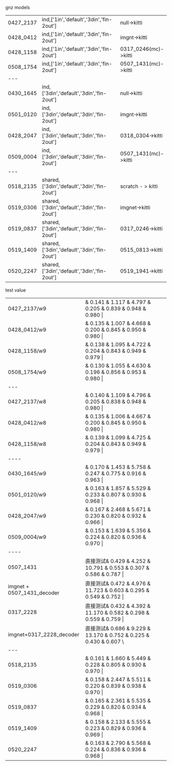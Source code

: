 
gnz models

||||
|---|---|---|
|0427_2137|ind,['1in','default','3din','fin-2out']|null->kitti|
|0428_0412|ind,['1in','default','3din','fin-2out']|imgnt->kitti|
|0428_1158|ind,['1in','default','3din','fin-2out']|0317_0246(mc)->kitti|
|0508_1754|ind,['1in','default','3din','fin-2out']|0507_1431(mc)->kitti||
|---|||
|0430_1645|ind,['3din','default','3din','fin-2out']|null->kitti|
|0501_0120|ind,['3din','default','3din','fin-2out']|imgnt->kitti|
|0428_2047|ind,['3din','default','3din','fin-2out']|0318_0304->kitti|
|0509_0004|ind,['3din','default','3din','fin-2out']|0507_1431(mc)->kitti|
|---|||
|0518_2135|shared,['3din','default','3din','fin-2out']|scratch - > kitti|
|0519_0306|shared,['3din','default','3din','fin-2out']|imgnet->kitti|
|0519_0837|shared,['3din','default','3din','fin-2out']|0317_0246->kitti|
|0519_1409|shared,['3din','default','3din','fin-2out']|0515_0813->kitti|
|0520_2247|shared,['3din','default','3din','fin-2out']|0519_1941->kitti|

test value

||||
|---|---|---|
|0427_2137/w9|&   0.141  &   1.117  &   4.797  &   0.205  &   0.839  &   0.948  &   0.980  \\||
|0428_0412/w9|&   0.135  &   1.007  &   4.668  &   0.200  &   0.845  &   0.950  &   0.980  \\||
|0428_1158/w9|&   0.138  &   1.095  &   4.722  &   0.204  &   0.843  &   0.949  &   0.979  \\||
|0508_1754/w9|&   0.130  &   1.055  &   4.630  &   0.196  &   0.856  &   0.953  &   0.980  \\|
|---||
|0427_2137/w8|&   0.140  &   1.109  &   4.796  &   0.205  &   0.838  &   0.948  &   0.980  \\||
|0428_0412/w8|&   0.135  &   1.006  &   4.667  &   0.200  &   0.845  &   0.950  &   0.980  \\||
|0428_1158/w8|&   0.139  &   1.099  &   4.725  &   0.204  &   0.843  &   0.949  &   0.979  \\||
|----|||
|0430_1645/w9|&   0.170  &   1.453  &   5.758  &   0.247  &   0.775  &   0.916  &   0.963  \\||
|0501_0120/w9|&   0.163  &   1.857  &   5.529  &   0.233  &   0.807  &   0.930  &   0.968  \\||
|0428_2047/w9|&   0.167  &   2.468  &   5.671  &   0.230  &   0.820  &   0.932  &   0.966  \\||
|0509_0004/w9|&   0.153  &   1.639  &   5.356  &   0.224  &   0.820  &   0.936  &   0.970  \\|
|----|||
|0507_1431|直接测试&   0.429  &   4.252  &  10.791  &   0.553  &   0.307  &   0.586  &   0.787  \\|
|imgnet + 0507_1431_decoder|直接测试&   0.472  &   4.976  &  11.723  &   0.603  &   0.295  &   0.549  &   0.752  \\|
|0317_2228|直接测试&   0.432  &   4.392  &  11.170  &   0.582  &   0.298  &   0.559  &   0.759  \\|
|imgnet+0317_2228_decoder|直接测试&   0.686  &   9.229  &  13.170  &   0.752  &   0.225  &   0.430  &   0.607  \\
|---|||||
|0518_2135|&   0.161  &   1.660  &   5.449  &   0.228  &   0.805  &   0.930  &   0.970  \\|
|0519_0306|&   0.158  &   2.447  &   5.511  &   0.220  &   0.839  &   0.938  &   0.970  \\|
|0519_0837|&   0.165  &   2.361  &   5.535  &   0.229  &   0.820  &   0.934  &   0.968  \\|
|0519_1409|&   0.158  &   2.133  &   5.555  &   0.223  &   0.829  &   0.936  &   0.969  \\|
|0520_2247|&   0.163  &   2.790  &   5.568  &   0.224  &   0.836  &   0.936  &   0.968  \\|
